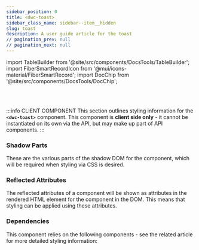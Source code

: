 ```yaml
---
sidebar_position: 0
title: <dwc-toast>
sidebar_class_name: sidebar--item__hidden
slug: toast
description: A user guide article for the toast
// pagination_prev: null
// pagination_next: null
---
```


import TableBuilder from '@site/src/components/DocsTools/TableBuilder';
import FiberSmartRecordIcon from '@mui/icons-material/FiberSmartRecord';
import DocChip from '@site/src/components/DocsTools/DocChip';

<DocChip chip='shadow' />

<br />
<br />

:::info CLIENT COMPONENT
This section outlines styling information for the **`<dwc-toast>`** component. This component is **client side only** - it cannot be instantiated on its own via the API, but may make up part of API components.
:::

### Shadow Parts
These are the various parts of the shadow DOM for the component, which will be required when styling via CSS is desired.
<TableBuilder tag='dwc-toast' table="parts"/>



### Reflected Attributes

  The reflected attributes of a component will be shown as attributes in the rendered HTML element for the component in the DOM. This means that styling can be applied using these attributes.
  
  <TableBuilder tag='dwc-toast' table="reflects"/>

### Dependencies

  This component relies on the following components - see the related article for more detailed styling information:
  
  <TableBuilder tag='dwc-toast' table="dependencies"/>
